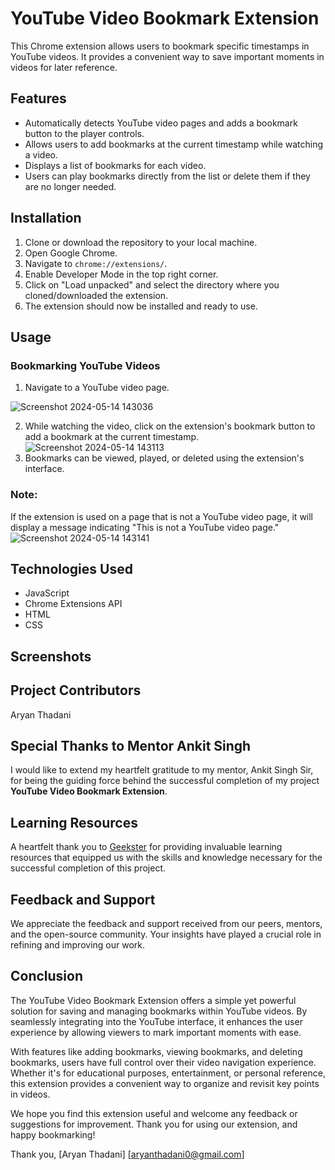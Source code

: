 

# YouTube Video Bookmark Extension

This Chrome extension allows users to bookmark specific timestamps in YouTube videos. It provides a convenient way to save important moments in videos for later reference.

## Features
- Automatically detects YouTube video pages and adds a bookmark button to the player controls.
- Allows users to add bookmarks at the current timestamp while watching a video.
- Displays a list of bookmarks for each video.
- Users can play bookmarks directly from the list or delete them if they are no longer needed.

## Installation
1. Clone or download the repository to your local machine.
2. Open Google Chrome.
3. Navigate to `chrome://extensions/`.
4. Enable Developer Mode in the top right corner.
5. Click on "Load unpacked" and select the directory where you cloned/downloaded the extension.
6. The extension should now be installed and ready to use.

## Usage

### Bookmarking YouTube Videos

1. Navigate to a YouTube video page.

![Screenshot 2024-05-14 143036](https://github.com/AryanThadani02/Youtube-Bookmark-Chrome-Extention-/assets/126406002/6cb20c0d-f4a2-4364-8f22-dce0d4e7971c)

2. While watching the video, click on the extension's bookmark button to add a bookmark at the current timestamp.
![Screenshot 2024-05-14 143113](https://github.com/AryanThadani02/Youtube-Bookmark-Chrome-Extention-/assets/126406002/e298a569-4f71-4021-aad4-92aa928bc178)
3. Bookmarks can be viewed, played, or deleted using the extension's interface.

### Note:
If the extension is used on a page that is not a YouTube video page, it will display a message indicating "This is not a YouTube video page."
![Screenshot 2024-05-14 143141](https://github.com/AryanThadani02/Youtube-Bookmark-Chrome-Extention-/assets/126406002/03a74529-59b3-4e43-a2c4-90b70567c176)


## Technologies Used
- JavaScript
- Chrome Extensions API
- HTML
- CSS

## Screenshots

## Project Contributors

Aryan Thadani


## Special Thanks to Mentor Ankit Singh

I would like to extend my heartfelt gratitude to my mentor, Ankit Singh Sir, for being the guiding force behind the successful completion of my project **YouTube Video Bookmark Extension**.

## Learning Resources

A heartfelt thank you to [Geekster](https://www.geekster.in/) for providing invaluable learning resources that equipped us with the skills and knowledge necessary for the successful completion of this project.

## Feedback and Support

We appreciate the feedback and support received from our peers, mentors, and the open-source community. Your insights have played a crucial role in refining and improving our work.

## Conclusion

The YouTube Video Bookmark Extension offers a simple yet powerful solution for saving and managing bookmarks within YouTube videos. By seamlessly integrating into the YouTube interface, it enhances the user experience by allowing viewers to mark important moments with ease.

With features like adding bookmarks, viewing bookmarks, and deleting bookmarks, users have full control over their video navigation experience. Whether it's for educational purposes, entertainment, or personal reference, this extension provides a convenient way to organize and revisit key points in videos.

We hope you find this extension useful and welcome any feedback or suggestions for improvement. Thank you for using our extension, and happy bookmarking!

Thank you, [Aryan Thadani] [aryanthadani0@gmail.com]
